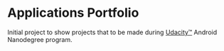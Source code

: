 # Applications Portfolio

Initial project to show projects that to be made during [Udacity&trade;](https://www.udacity.com) Android Nanodegree program.

